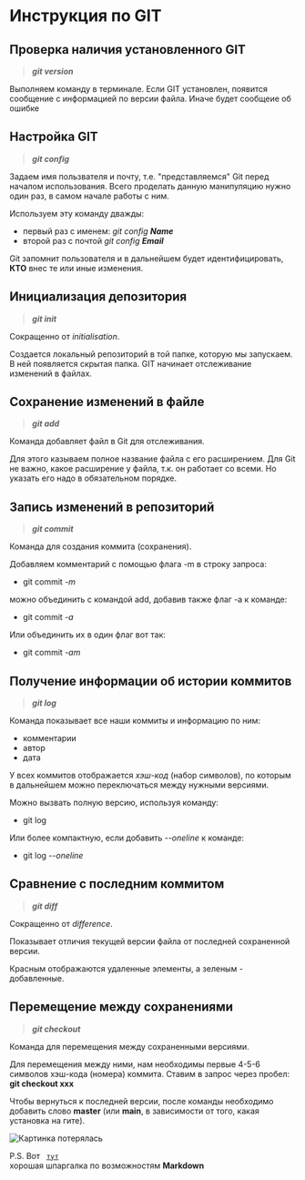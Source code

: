 # Инструкция по GIT
## Проверка наличия установленного GIT
>***git version***

Выполняем команду в терминале. Если GIT установлен, появится сообщение с информацией по версии файла. Иначе будет сообщеие об ошибке

## Настройка GIT
>***git config***

Задаем имя пользвателя и почту, т.е. "представляемся" Git перед началом использования. Всего проделать данную манипуляцию нужно один раз, в самом начале работы с ним.

Используем эту команду дважды: 
* первый раз с именем: _git config **Name**_
* второй раз с почтой _git config **Email**_

Git запомнит пользователя и в дальнейшем будет идентифицировать, **КТО** внес те или иные изменения. 
## Инициализация депозитория 
>***git init*** 

Сокращенно от _initialisation_. 

Создается локальный репозиторий в той папке, которую мы запускаем. В ней появляется скрытая папка. GIT начинает отслеживание изменений в файлах.  
## Сохранение изменений в файле 
>***git add***  

Команда добавляет файл в Git для отслеживания. 

Для этого казываем полное название файла с его расширением. Для Git не важно, какое расширение у файла, т.к. он работает со всеми. Но указать его надо в обязательном порядке.
 
## Запись изменений в репозиторий
>***git commit*** 

Команда для создания коммита (сохранения). 

Добавляем комментарий с помощью флага -m в строку запроса:
* git commit _-m_

 можно объединить с командой add, добавив также флаг -a к команде: 
 
 * git commit _-a_

Или объединить их в один флаг вот так: 
  * git commit _-am_

## Получение информации об истории коммитов 
>***git log***

Команда показывает все наши коммиты и информацию по ним: 
* комментарии 
* автор
* дата

У всех коммитов отображается _хэш-код_ (набор символов), по которым в дальнейшем можно переключаться между нужными версиями. 

Можно вызвать полную версию, используя команду:
* git log

Или более компактную, если добавить _--oneline_ к команде: 
* git log _--oneline_
 
## Сравнение с последним коммитом 
>***git diff***

Сокращенно от _difference_. 

Показывает отличия текущей версии файла от последней сохраненной версии. 

Красным отображаются удаленные элементы, а зеленым - добавленные.   

## Перемещение между сохранениями 
>***git checkout***

Команда для перемещения между сохраненными версиями. 

Для перемещения между ними, нам необходимы первые 4-5-6 символов хэш-кода (номера) коммита. Ставим в запрос через пробел: **git checkout xxx**

Чтобы вернуться к последней версии, после команды необходимо добавить слово **master** (или **main**, в зависимости от того, какая установка на гите).

![Картинка потерялась](logo2.jpg)

P.S. Вот <code> [тут](http://ilfire.ru/kompyutery/shpargalka-po-sintaksisu-markdown-markdaun-so-vsemi-samymi-populyarnymi-tegami/?upm_export=print#:~:text=%D1%80%D0%B5%D0%B0%D0%BB%D0%B8%D0%B7%D0%BE%D0%B2%D0%B0%D0%BD%D0%BE%20%D0%B4%D1%80%D1%83%D0%B3%D0%B8%D0%BC%20%D1%81%D0%BF%D0%BE%D1%81%D0%BE%D0%B1%D0%BE%D0%BC-,%D0%AF%D0%BA%D0%BE%D1%80%D1%8F%20%D0%B2%20Markdown%20(%D0%BC%D0%B0%D1%80%D0%BA%D0%B4%D0%B0%D1%83%D0%BD),%D0%BD%D0%B0%20%D1%8D%D1%82%D0%BE%D1%82%20%D1%8F%D0%BA%D0%BE%D1%80%D1%8C%3A%20%D0%A2%D0%B5%D0%BA%D1%81%D1%82%20%D1%81%D1%81%D1%8B%D0%BB%D0%BA%D0%B8%20) </code> хорошая шпаргалка по возможностям **Markdown**
